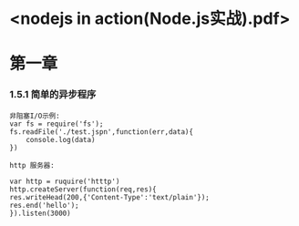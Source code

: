 # <nodejs in action(Node.js实战).pdf>

# 第一章

### 1.5.1 简单的异步程序
```
非阻塞I/O示例:
var fs = require('fs');
fs.readFile('./test.jspn',function(err,data){
    console.log(data)
})

http 服务器:

var http = ruquire('htttp')
http.createServer(function(req,res){
res.writeHead(200,{'Content-Type':'text/plain'});
res.end('hello');
}).listen(3000)
```

